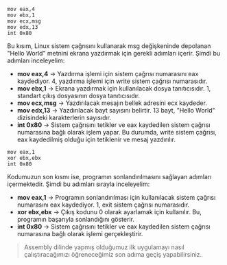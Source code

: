 ```
mov eax,4
mov ebx,1
mov ecx,msg
mov edx,13
int 0x80
```
Bu kısım, Linux sistem çağrısını kullanarak msg değişkeninde depolanan "Hello World" metnini ekrana yazdırmak için gerekli adımları içerir. Şimdi bu adımları inceleyelim:
* **mov eax,4** -> Yazdırma işlemi için sistem çağrısı numarasını eax kaydediyor. 4, yazdırma işlemi için write sistem çağrısı numarasıdır.
* **mov ebx,1** -> Ekrana yazdırmak için kullanılacak dosya tanıtıcısıdır. 1, standart çıkış dosyasının dosya tanıtıcısıdır.
* **mov ecx,msg** -> Yazdırılacak mesajın bellek adresini ecx kaydeder.
* **mov edx,13** -> Yazdırılacak bayt sayısını belirtir. 13 bayt, "Hello World" dizisindeki karakterlerin sayısıdır.
* **int 0x80** ->  Sistem çağrısını tetikler ve eax kaydedilen sistem çağrısı numarasına bağlı olarak işlem yapar. Bu durumda, write sistem çağrısı, eax kaydedilmiş olduğu için tetiklenir ve mesaj yazdırılır.

```
mov eax,1
xor ebx,ebx
int 0x80
```
Kodumuzun son kısmı ise, programın sonlandırılmasını sağlayan adımları içermektedir. Şimdi bu adımları sırayla inceleyelim:
* **mov eax,1** -> Programın sonlandırılması için kullanılacak sistem çağrısı numarasını eax kaydediyor. 1, exit sistem çağrısı numarasıdır.
* **xor ebx,ebx** -> Çıkış kodunu 0 olarak ayarlamak için kullanılır. Bu, programın başarıyla sonlandığını gösterir.
* **int 0x80** -> Sistem çağrısını tetikler ve eax kaydedilen sistem çağrısı numarasına bağlı olarak işlemi gerçekleştirir.

> Assembly dilinde yapmış olduğumuz ilk uygulamayı nasıl çalıştıracağımızı öğreneceğimiz son adıma geçiş yapabilirsiniz.